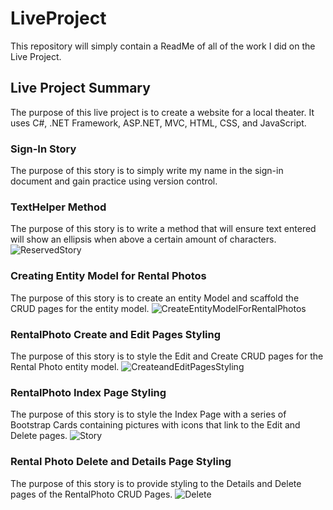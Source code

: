 # LiveProject
This repository will simply contain a ReadMe of all of the work I did on the Live Project.
## Live Project Summary
The purpose of this live project is to create a website for a local theater. It uses C#, .NET Framework, ASP.NET, MVC, HTML, CSS, and JavaScript.
### Sign-In Story
The purpose of this story is to simply write my name in the sign-in document and gain practice using version control.
### TextHelper Method
The purpose of this story is to write a method that will ensure text entered will show an ellipsis when above a certain amount of characters.
![ReservedStory](https://user-images.githubusercontent.com/99293073/160660925-c7751cc3-5b6d-474c-8b9e-0a79199da2c6.PNG)
### Creating Entity Model for Rental Photos
The purpose of this story is to create an entity Model and scaffold the CRUD pages for the entity model.
![CreateEntityModelForRentalPhotos](https://user-images.githubusercontent.com/99293073/161319980-7a9de1a4-8ae0-40c9-8341-660e2f0476e5.PNG)
### RentalPhoto Create and Edit Pages Styling
The purpose of this story is to style the Edit and Create CRUD pages for the Rental Photo entity model.
![CreateandEditPagesStyling](https://user-images.githubusercontent.com/99293073/161320500-17a9bd43-b50d-43df-8ef3-ca70b0263ba6.PNG)
### RentalPhoto Index Page Styling
The purpose of this story is to style the Index Page with a series of Bootstrap Cards containing pictures with icons that link to the Edit and Delete pages.
![Story](https://user-images.githubusercontent.com/99293073/161836975-fc0d9106-6369-456f-939b-d2bc13ac525a.PNG)
### Rental Photo Delete and Details Page Styling
The purpose of this story is to provide styling to the Details and Delete pages of the RentalPhoto CRUD Pages.
![Delete](https://user-images.githubusercontent.com/99293073/162494860-7e4072e6-7b41-483d-b48f-5344d6014c96.PNG)
